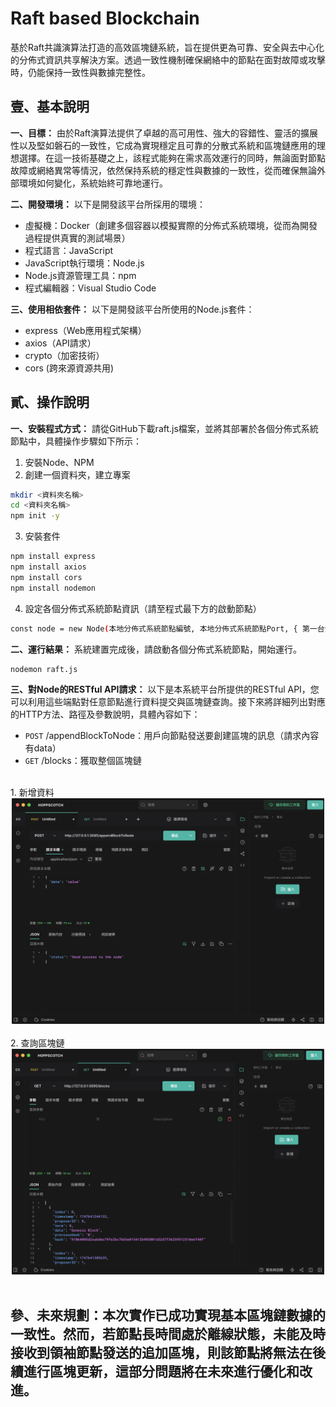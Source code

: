 # Raft based Blockchain

基於Raft共識演算法打造的高效區塊鏈系統，旨在提供更為可靠、安全與去中心化的分佈式資訊共享解決方案。透過一致性機制確保網絡中的節點在面對故障或攻擊時，仍能保持一致性與數據完整性。

## 壹、基本說明
**一、目標：**
由於Raft演算法提供了卓越的高可用性、強大的容錯性、靈活的擴展性以及堅如磐石的一致性，它成為實現穩定且可靠的分散式系統和區塊鏈應用的理想選擇。在這一技術基礎之上，該程式能夠在需求高效運行的同時，無論面對節點故障或網絡異常等情況，依然保持系統的穩定性與數據的一致性，從而確保無論外部環境如何變化，系統始終可靠地運行。
<br>

**二、開發環境：**
以下是開發該平台所採用的環境：
* 虛擬機：Docker（創建多個容器以模擬實際的分佈式系統環境，從而為開發過程提供真實的測試場景）
* 程式語言：JavaScript
* JavaScript執行環境：Node.js
* Node.js資源管理工具：npm
* 程式編輯器：Visual Studio Code

**三、使用相依套件：**
以下是開發該平台所使用的Node.js套件：
* express（Web應用程式架構）
* axios（API請求）
* crypto（加密技術）
* cors (跨來源資源共用)

## 貳、操作說明
**一、安裝程式方式：** 
請從GitHub下載raft.js檔案，並將其部署於各個分佈式系統節點中，具體操作步驟如下所示：
1. 安裝Node、NPM
2. 創建一個資料夾，建立專案
```bash
mkdir <資料夾名稱>
cd <資料夾名稱>
npm init -y
```
3. 安裝套件
```bash
npm install express
npm install axios
npm install cors
npm install nodemon
```
4. 設定各個分佈式系統節點資訊（請至程式最下方的啟動節點）
```bash
const node = new Node(本地分佈式系統節點編號, 本地分佈式系統節點Port, { 第一台分佈式系統節點編號: "第一台分佈式系統節點IP:第一台分佈式系統節點Port", 第二台分佈式系統節點編號: "第二台分佈式系統節點IP:第二台分佈式系統節點Port" });
```

**二、運行結果：**
系統建置完成後，請啟動各個分佈式系統節點，開始運行。
```bash
nodemon raft.js
```

**三、對Node的RESTful API請求：** 
以下是本系統平台所提供的RESTful API，您可以利用這些端點對任意節點進行資料提交與區塊鏈查詢。接下來將詳細列出對應的HTTP方法、路徑及參數說明，具體內容如下：
* `POST` /appendBlockToNode：用戶向節點發送要創建區塊的訊息（請求內容有data）
* `GET` /blocks：獲取整個區塊鏈
<br>
1. 新增資料
<br>
  <div align="center">
  	<img src="./截圖1.png" alt="Editor" width="500">
  </div>
<br>
2. 查詢區塊鏈
<br>
  <div align="center">
  	<img src="./截圖2.png" alt="Editor" width="500">
  </div>
<br>
   
## 參、未來規劃：本次實作已成功實現基本區塊鏈數據的一致性。然而，若節點長時間處於離線狀態，未能及時接收到領袖節點發送的追加區塊，則該節點將無法在後續進行區塊更新，這部分問題將在未來進行優化和改進。
